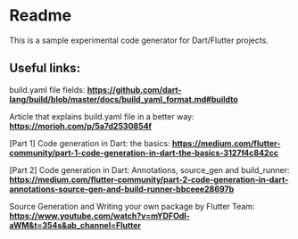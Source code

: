 # Readme

This is a sample experimental code generator for Dart/Flutter projects.

## Useful links:

build.yaml file fields: **https://github.com/dart-lang/build/blob/master/docs/build_yaml_format.md#buildto**

Article that explains build.yaml file in a better way: **https://morioh.com/p/5a7d2530854f**

[Part 1] Code generation in Dart: the basics: **https://medium.com/flutter-community/part-1-code-generation-in-dart-the-basics-3127f4c842cc**

[Part 2] Code generation in Dart: Annotations, source_gen and build_runner: **https://medium.com/flutter-community/part-2-code-generation-in-dart-annotations-source-gen-and-build-runner-bbceee28697b**

Source Generation and Writing your own package by Flutter Team: **https://www.youtube.com/watch?v=mYDFOdl-aWM&t=354s&ab_channel=Flutter**
